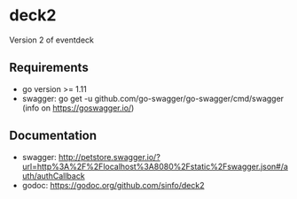 # deck2
Version 2 of eventdeck

## Requirements

- go version >= 1.11
- swagger: go get -u github.com/go-swagger/go-swagger/cmd/swagger (info on https://goswagger.io/)

## Documentation

- swagger: http://petstore.swagger.io/?url=http%3A%2F%2Flocalhost%3A8080%2Fstatic%2Fswagger.json#/auth/authCallback
- godoc: https://godoc.org/github.com/sinfo/deck2